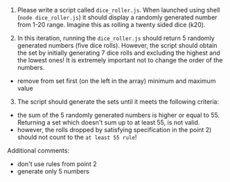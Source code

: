 1. Please write a script called `dice_roller.js`. When launched using shell (`node dice_roller.js`) it should display a randomly generated number from 1-20 range. Imagine this as rolling a twenty sided dice (k20).

2. In this iteration, running the `dice_roller.js` should return 5 randomly generated numbers (five dice rolls).
However, the script should obtain the set by initially generating 7 dice rolls and excluding the highest and the lowest ones! It is extremely important not to change the order of the numbers.

- remove from set first (on the left in the array) minimum and maximum value

3. The script should generate the sets until it meets the following criteria: 
  - the sum of the 5 randomly generated numbers is higher or equal to 55. Returning a set which doesn't sum up to at least 55, is not valid.
  - however, the rolls dropped by satisfying specification in the point 2) should not count to the `at least 55 rule`!

Additional comments:
- don't use rules from point 2
- generate only 5 numbers
